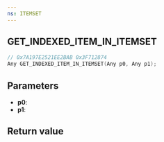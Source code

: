 ```yaml
---
ns: ITEMSET
---
```

## GET_INDEXED_ITEM_IN_ITEMSET

```c
// 0x7A197E2521EE2BAB 0x3F712874
Any GET_INDEXED_ITEM_IN_ITEMSET(Any p0, Any p1);
```


## Parameters
* **p0**: 
* **p1**: 

## Return value

